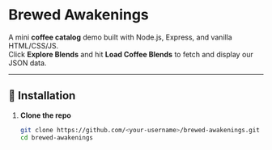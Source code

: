 # Brewed Awakenings

A mini **coffee catalog** demo built with Node.js, Express, and vanilla HTML/CSS/JS.  
Click **Explore Blends** and hit **Load Coffee Blends** to fetch and display our JSON data.

---

## 🔧 Installation

1. **Clone the repo**  
   ```bash
   git clone https://github.com/<your-username>/brewed-awakenings.git
   cd brewed-awakenings
